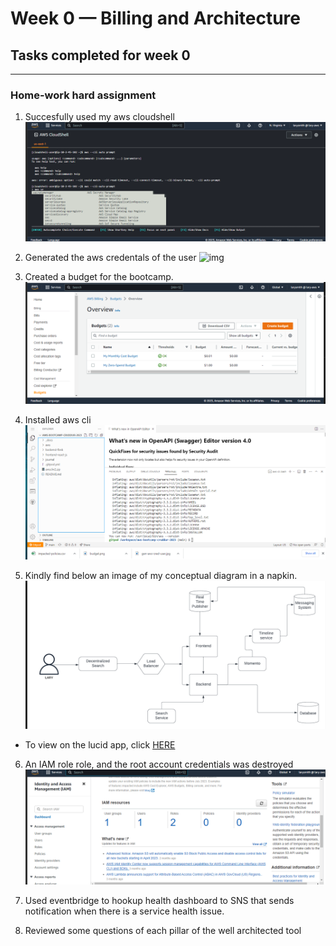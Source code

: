 # Week 0 — Billing and Architecture
## Tasks completed for week 0
***
### Home-work hard assignment 


1. Succesfully used my aws cloudshell 
![img](../_docs/assets/aws-img-wk0/aws-cli.png)

2. Generated the aws credentals of the user
![img](../_docs/assets/img0/access%20key.jpg)



3. Created a budget for the bootcamp.
![img](../_docs/assets/aws-img-wk0/create-budget.png)

4. Installed aws cli
![img](../_docs/assets/aws-img-wk0/aws-cli-inst.png)

5. Kindly find below an image of my conceptual diagram in a napkin. 
![napkin](../_docs/assets/aws-img-wk0/lucid-chart.png)
* To view on the lucid app, click [HERE](https://lucid.app/lucidchart/2db6558a-feed-41e8-b453-1188782c2c78/edit?viewport_loc=-122%2C192%2C2380%2C1022%2C0_0&invitationId=inv_06a8a74a-bcfc-4157-86d1-9f33763ab1df)


6. An IAM role role, and the root account credentials was destroyed
![napkin](../_docs/assets/aws-img-wk0/iam-roles.png)

7. Used eventbridge to hookup health dashboard to SNS that sends notification when there is a service health issue. 

8. Reviewed some questions of each pillar of the well architected tool



